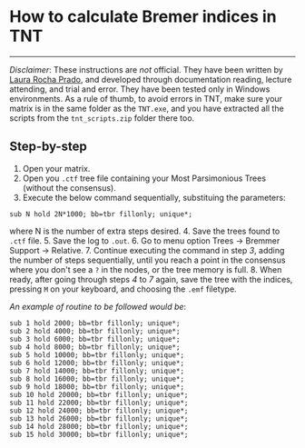 # How to calculate Bremer indices in TNT
---

*Disclaimer*: These instructions are *not* official. They have been written by [Laura Rocha Prado](http://laura.rochaprado.com), and developed through documentation reading, lecture attending, and trial and error. They have been tested only in Windows environments. As a rule of thumb, to avoid errors in TNT, make sure your matrix is in the same folder as the `TNT.exe`, and you have extracted all the scripts from the `tnt_scripts.zip` folder there too.

## Step-by-step

1. Open your matrix.
2. Open you `.ctf` tree file containing your Most Parsimonious Trees (without the consensus).
3. Execute the below command sequentially, substituing the parameters:
```
sub N hold 2N*1000; bb=tbr fillonly; unique*;
```
where N is the number of extra steps desired.
4. Save the trees found to `.ctf` file.
5. Save the log to `.out`.
6. Go to menu option Trees -> Bremmer Support -> Relative.
7. Continue executing the command in step *3*, adding the number of steps sequentially, until you reach a point in the consensus where you don't see a `?` in the nodes, or the tree memory is full.
8. When ready, after going through steps *4* to *7* again, save the tree with the indices, pressing `M` on your keyboard, and choosing the `.emf` filetype.

*An example of routine to be followed would be*:
```
sub 1 hold 2000; bb=tbr fillonly; unique*;
sub 2 hold 4000; bb=tbr fillonly; unique*;
sub 3 hold 6000; bb=tbr fillonly; unique*;
sub 4 hold 8000; bb=tbr fillonly; unique*;
sub 5 hold 10000; bb=tbr fillonly; unique*;
sub 6 hold 12000; bb=tbr fillonly; unique*;
sub 7 hold 14000; bb=tbr fillonly; unique*;
sub 8 hold 16000; bb=tbr fillonly; unique*;
sub 9 hold 18000; bb=tbr fillonly; unique*;
sub 10 hold 20000; bb=tbr fillonly; unique*;
sub 11 hold 22000; bb=tbr fillonly; unique*;
sub 12 hold 24000; bb=tbr fillonly; unique*;
sub 13 hold 26000; bb=tbr fillonly; unique*;
sub 14 hold 28000; bb=tbr fillonly; unique*;
sub 15 hold 30000; bb=tbr fillonly; unique*;

```





